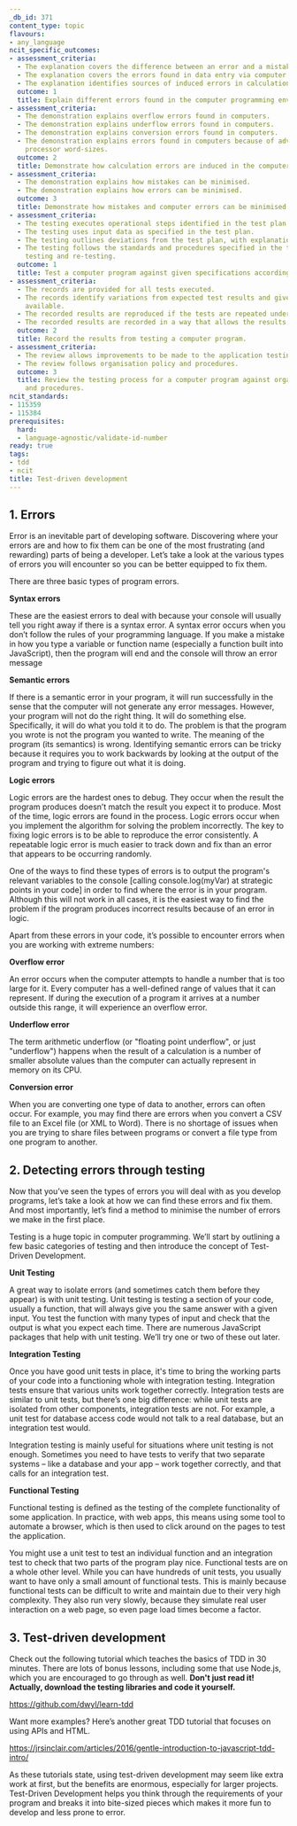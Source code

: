 ```yaml
---
_db_id: 371
content_type: topic
flavours:
- any_language
ncit_specific_outcomes:
- assessment_criteria:
  - The explanation covers the difference between an error and a mistake.
  - The explanation covers the errors found in data entry via computer input devices.
  - The explanation identifies sources of induced errors in calculations.
  outcome: 1
  title: Explain different errors found in the computer programming environment.
- assessment_criteria:
  - The demonstration explains overflow errors found in computers.
  - The demonstration explains underflow errors found in computers.
  - The demonstration explains conversion errors found in computers.
  - The demonstration explains errors found in computers because of advancement in
    processor word-sizes.
  outcome: 2
  title: Demonstrate how calculation errors are induced in the computer.
- assessment_criteria:
  - The demonstration explains how mistakes can be minimised.
  - The demonstration explains how errors can be minimised.
  outcome: 3
  title: Demonstrate how mistakes and computer errors can be minimised.
- assessment_criteria:
  - The testing executes operational steps identified in the test plan.
  - The testing uses input data as specified in the test plan.
  - The testing outlines deviations from the test plan, with explanations.
  - The testing follows the standards and procedures specified in the test plan for
    testing and re-testing.
  outcome: 1
  title: Test a computer program against given specifications according to test plans.
- assessment_criteria:
  - The records are provided for all tests executed.
  - The records identify variations from expected test results and gives reason where
    available.
  - The recorded results are reproduced if the tests are repeated under the same conditions.
  - The recorded results are recorded in a way that allows the results to be reviewed.
  outcome: 2
  title: Record the results from testing a computer program.
- assessment_criteria:
  - The review allows improvements to be made to the application testing process.
  - The review follows organisation policy and procedures.
  outcome: 3
  title: Review the testing process for a computer program against organisation policy
    and procedures.
ncit_standards:
- 115359
- 115384
prerequisites:
  hard:
  - language-agnostic/validate-id-number
ready: true
tags:
- tdd
- ncit
title: Test-driven development
---
```


## 1. Errors

Error is an inevitable part of developing software. Discovering where your errors are and how to fix them can be one of the most frustrating (and rewarding) parts of being a developer. Let’s take a look at the various types of errors you will encounter so you can be better equipped to fix them.

There are three basic types of program errors.

**Syntax errors**

These are the easiest errors to deal with because your console will usually tell you right away if there is a syntax error. A syntax error occurs when you don’t follow the rules of your programming language. If you make a mistake in how you type a variable or function name (especially a function built into JavaScript), then the program will end and the console will throw an error message


**Semantic errors**

If there is a semantic error in your program, it will run successfully in the sense that the computer will not generate any error messages. However, your program will not do the right thing. It will do something else. Specifically, it will do what you told it to do. The problem is that the program you wrote is not the program you wanted to write. The meaning of the program (its semantics) is wrong. Identifying semantic errors can be tricky because it requires you to work backwards by looking at the output of the program and trying to figure out what it is doing.


**Logic errors**

Logic errors are the hardest ones to debug. They occur when the result the program produces doesn’t match the result you expect it to produce. Most of the time, logic errors are found in the process. Logic errors occur when you implement the algorithm for solving the problem incorrectly. The key to fixing logic errors is to be able to reproduce the error consistently. A repeatable logic error is much easier to track down and fix than an error that appears to be occurring randomly.


One of the ways to find these types of errors is to output the program's relevant variables to the console [calling console.log(myVar) at strategic points in your code] in order to find where the error is in your program. Although this will not work in all cases, it is the easiest way to find the problem if the program produces incorrect results because of an error in logic.

Apart from these errors in your code, it’s possible to encounter errors when you are working with extreme numbers:


**Overflow error**

An error occurs when the computer attempts to handle a number that is too large for it. Every computer has a well-defined range of values that it can represent. If during the execution of a program it arrives at a number outside this range, it will experience an overflow error.


**Underflow error**

The term arithmetic underflow (or "floating point underflow", or just "underflow") happens when the result of a calculation is a number of smaller absolute values than the computer can actually represent in memory on its CPU.


**Conversion error**

When you are converting one type of data to another, errors can often occur. For example, you may find there are errors when you convert a CSV file to an Excel file (or XML to Word). There is no shortage of issues when you are trying to share files between programs or convert a file type from one program to another.

## 2. Detecting errors through testing

Now that you’ve seen the types of errors you will deal with as you develop programs, let’s take a look at how we can find these errors and fix them. And most importantly, let’s find a method to minimise the number of errors we make in the first place.


Testing is a huge topic in computer programming. We’ll start by outlining a few basic categories of testing and then introduce the concept of Test-Driven Development.


**Unit Testing**

A great way to isolate errors (and sometimes catch them before they appear) is with unit testing. Unit testing is testing a section of your code, usually a function, that will always give you the same answer with a given input. You test the function with many types of input and check that the output is what you expect each time. There are numerous JavaScript packages that help with unit testing. We’ll try one or two of these out later.


**Integration Testing**


Once you have good unit tests in place, it's time to bring the working parts of your code into a functioning whole with integration testing. Integration tests ensure that various units work together correctly. Integration tests are similar to unit tests, but there’s one big difference: while unit tests are isolated from other components, integration tests are not. For example, a unit test for database access code would not talk to a real database, but an integration test would.


Integration testing is mainly useful for situations where unit testing is not enough. Sometimes you need to have tests to verify that two separate systems – like a database and your app – work together correctly, and that calls for an integration test.


**Functional Testing**


Functional testing is defined as the testing of the complete functionality of some application. In practice, with web apps, this means using some tool to automate a browser, which is then used to click around on the pages to test the application.


You might use a unit test to test an individual function and an integration test to check that two parts of the program play nice. Functional tests are on a whole other level. While you can have hundreds of unit tests, you usually want to have only a small amount of functional tests. This is mainly because functional tests can be difficult to write and maintain due to their very high complexity. They also run very slowly, because they simulate real user interaction on a web page, so even page load times become a factor.

## 3. Test-driven development

Check out the following tutorial which teaches the basics of TDD in 30 minutes. There are lots of bonus lessons, including some that use Node.js, which you are encouraged to go through as well. **Don't just read it! Actually, download the testing libraries and code it yourself.**

https://github.com/dwyl/learn-tdd


Want more examples? Here’s another great TDD tutorial that focuses on using APIs and HTML.

https://jrsinclair.com/articles/2016/gentle-introduction-to-javascript-tdd-intro/

As these tutorials state, using test-driven development may seem like extra work at first, but the benefits are enormous, especially for larger projects. Test-Driven Development helps you think through the requirements of your program and breaks it into bite-sized pieces which makes it more fun to develop and less prone to error.
